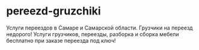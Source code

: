 # pereezd-gruzchiki
Услуги переездов в Самаре и Самарской области. Грузчики на переезд недорого! Услуги грузчиков, переезды, разборка и сборка мебели бесплатно при заказе переезда под ключ!
